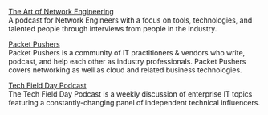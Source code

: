  <a href="https://artofnetworkengineering.com/" target="_blank">The Art of Network Engineering</a>
 <br>
A podcast for Network Engineers with a focus on tools, technologies, and talented people through interviews from people in the industry.

<a href="https://packetpushers.net/" target="_blank">Packet Pushers</a>
<br>
Packet Pushers is a community of IT practitioners & vendors who write, podcast, and help each other as industry professionals. Packet Pushers covers networking as well as cloud and related business technologies.

<a href="https://techfieldday.com/podcast/" target="_blank">Tech Field Day Podcast</a>
<br>
The Tech Field Day Podcast is a weekly discussion of enterprise IT topics featuring a constantly-changing panel of independent technical influencers.